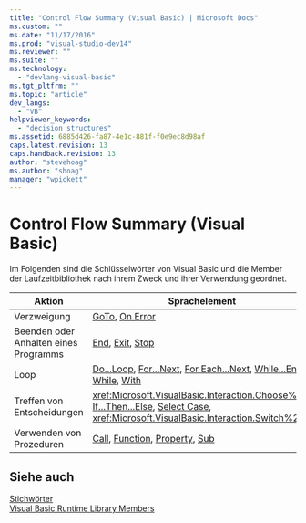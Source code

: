 ```yaml
---
title: "Control Flow Summary (Visual Basic) | Microsoft Docs"
ms.custom: ""
ms.date: "11/17/2016"
ms.prod: "visual-studio-dev14"
ms.reviewer: ""
ms.suite: ""
ms.technology: 
  - "devlang-visual-basic"
ms.tgt_pltfrm: ""
ms.topic: "article"
dev_langs: 
  - "VB"
helpviewer_keywords: 
  - "decision structures"
ms.assetid: 6885d426-fa87-4e1c-881f-f0e9ec8d98af
caps.latest.revision: 13
caps.handback.revision: 13
author: "stevehoag"
ms.author: "shoag"
manager: "wpickett"
---
```

# Control Flow Summary (Visual Basic)
Im Folgenden sind die Schlüsselwörter von Visual Basic und die Member der Laufzeitbibliothek nach ihrem Zweck und ihrer Verwendung geordnet.  
  
|Aktion|Sprachelement|  
|------------|-------------------|  
|Verzweigung|[GoTo](../../../visual-basic/language-reference/statements/goto-statement.md), [On Error](../../../visual-basic/language-reference/statements/on-error-statement.md)|  
|Beenden oder Anhalten eines Programms|[End](../../../visual-basic/language-reference/statements/end-statement.md), [Exit](../../../visual-basic/language-reference/statements/exit-statement.md), [Stop](../../../visual-basic/language-reference/statements/stop-statement.md)|  
|Loop|[Do...Loop](../../../visual-basic/language-reference/statements/do-loop-statement.md), [For...Next](../../../visual-basic/language-reference/statements/for-next-statement.md), [For Each...Next](../../../visual-basic/language-reference/statements/for-each-next-statement.md), [While...End While](../../../visual-basic/language-reference/statements/while-end-while-statement.md), [With](../../../visual-basic/language-reference/statements/with-end-with-statement.md)|  
|Treffen von Entscheidungen|<xref:Microsoft.VisualBasic.Interaction.Choose%2A>, [If...Then...Else](../../../visual-basic/language-reference/statements/if-then-else-statement.md), [Select Case](../../../visual-basic/language-reference/statements/select-case-statement.md), <xref:Microsoft.VisualBasic.Interaction.Switch%2A>|  
|Verwenden von Prozeduren|[Call](../../../visual-basic/language-reference/statements/call-statement.md), [Function](../../../visual-basic/language-reference/statements/function-statement.md), [Property](../../../visual-basic/language-reference/statements/property-statement.md), [Sub](../../../visual-basic/language-reference/statements/sub-statement.md)|  
  
## Siehe auch  
 [Stichwörter](../../../visual-basic/language-reference/keywords/index.md)   
 [Visual Basic Runtime Library Members](../../../visual-basic/language-reference/runtime-library-members.md)